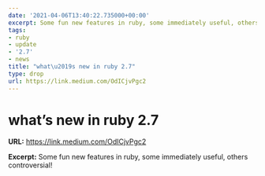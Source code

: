 ```yaml
---
date: '2021-04-06T13:40:22.735000+00:00'
excerpt: Some fun new features in ruby, some immediately useful, others controversial!
tags:
- ruby
- update
- '2.7'
- news
title: "what\u2019s new in ruby 2.7"
type: drop
url: https://link.medium.com/OdICjvPgc2
---
```


# what’s new in ruby 2.7

**URL:** https://link.medium.com/OdICjvPgc2

**Excerpt:** Some fun new features in ruby, some immediately useful, others controversial!
